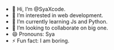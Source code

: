 - 👋 Hi, I’m @SyaXcode.
- 👀 I’m interested in web development.
- 🌱 I’m currently learning Js and Python.
- 💞️ I’m looking to collaborate on big one.
- 😄 Pronouns: Sya
- ⚡ Fun fact: I am boring.

<!---
SyaXcode/SyaXcode is a ✨ special ✨ repository because its `README.md` (this file) appears on your GitHub profile.
You can click the Preview link to take a look at your changes.
--->
